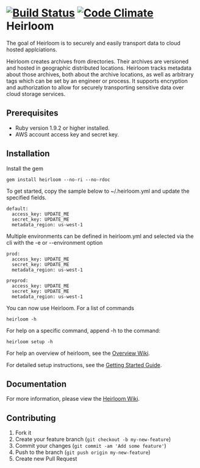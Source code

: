 [![Build Status](https://secure.travis-ci.org/intuit/heirloom.png)](http://travis-ci.org/intuit/heirloom)
[![Code Climate](https://codeclimate.com/github/intuit/heirloom.png)](https://codeclimate.com/github/intuit/heirloom)
Heirloom
========

The goal of Heirloom is to securely and easily transport data to cloud hosted applciations.

Heirloom creates archives from directories. Their archives are versioned and hosted in geographic distributed locations. Heirloom tracks metadata about those archives, both about the archive locations, as well as arbitrary tags which can be set by an engineer or process. It supports encryption and authorization to allow for securely transporting sensitive data over cloud storage services.

Prerequisites
-------------

* Ruby version 1.9.2 or higher installed.
* AWS account access key and secret key.

Installation
------------

Install the gem

```
gem install heirloom --no-ri --no-rdoc
```

To get started, copy the sample below to ~/.heirloom.yml and update the specified fields.

```
default:
  access_key: UPDATE_ME
  secret_key: UPDATE_ME
  metadata_region: us-west-1
```

Multiple environments can be defined in heirloom.yml and selected via the cli 
with the -e or --environment option

```
prod:
  access_key: UPDATE_ME
  secret_key: UPDATE_ME
  metadata_region: us-west-1

preprod:
  access_key: UPDATE_ME
  secret_key: UPDATE_ME
  metadata_region: us-west-1
```

You can now use Heirloom. For a list of commands

    heirloom -h

For help on a specific command, append -h to the command:

    heirloom setup -h

For help an overview of heirloom, see the [Overview Wiki](https://github.com/intuit/heirloom/wiki/Overview).

For detailed setup instructions, see the [Getting Started Guide](https://github.com/intuit/heirloom/wiki/GettingStarted).

Documentation
-------------

For more information, please view the [Heirloom Wiki](https://github.com/intuit/heirloom/wiki).

Contributing
-------------

1. Fork it
2. Create your feature branch (`git checkout -b my-new-feature`)
3. Commit your changes (`git commit -am 'Add some feature'`)
4. Push to the branch (`git push origin my-new-feature`)
5. Create new Pull Request
